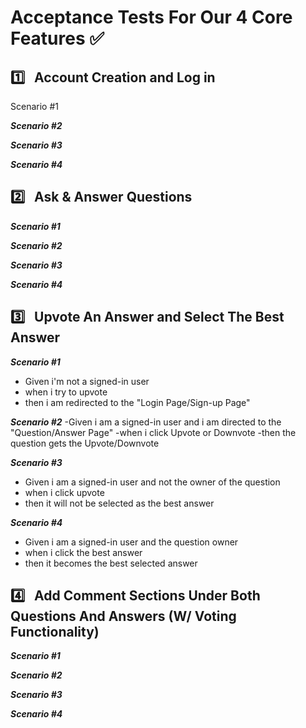 # **Acceptance Tests For Our 4 Core Features** :white_check_mark: <br>

## :one: &nbsp; Account Creation and Log in

Scenario #1

**_Scenario #2_**

**_Scenario #3_**


**_Scenario #4_**




## :two: &nbsp; Ask & Answer Questions

**_Scenario #1_**


**_Scenario #2_**


**_Scenario #3_**


**_Scenario #4_**



## :three: &nbsp; Upvote An Answer and Select The Best Answer


**_Scenario #1_** 
- Given i'm not a signed-in user
- when i try to upvote
- then i am redirected to the "Login Page/Sign-up Page"

**_Scenario #2_**
-Given i am a signed-in user and i am directed to the "Question/Answer Page"
-when i click Upvote or Downvote
-then the question gets the  Upvote/Downvote

**_Scenario #3_**
- Given i am a signed-in user and not the owner of the question
- when i click upvote
- then it will not be selected as the best answer

**_Scenario #4_**
- Given i am a signed-in user and the question owner
- when i click the best answer
- then it becomes the best selected answer


## :four: &nbsp; Add Comment Sections Under Both Questions And Answers (W/ Voting Functionality)


**_Scenario #1_**


**_Scenario #2_**


**_Scenario #3_**


**_Scenario #4_**










